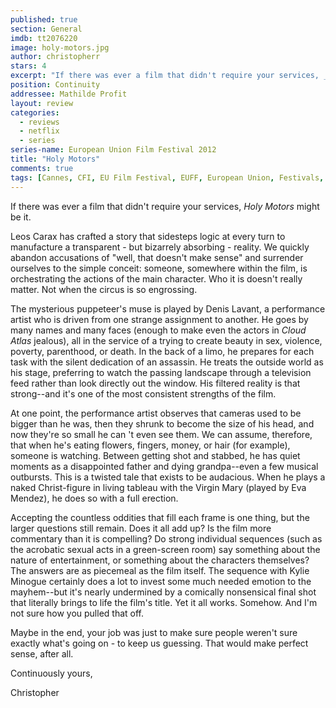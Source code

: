 ```yaml
---
published: true
section: General
imdb: tt2076220
image: holy-motors.jpg
author: christopherr 
stars: 4
excerpt: "If there was ever a film that didn't require your services, _Holy Motors_ might be it."
position: Continuity
addressee: Mathilde Profit
layout: review
categories: 
  - reviews
  - netflix
  - series
series-name: European Union Film Festival 2012
title: "Holy Motors"
comments: true
tags: [Cannes, CFI, EU Film Festival, EUFF, European Union, Festivals, Foreign, France, French, Holy Motors, Leos Caraz]
---
```

If there was ever a film that didn't require your services, _Holy Motors_ might be it.

Leos Carax has crafted a story that sidesteps logic at every turn to manufacture a transparent - but bizarrely absorbing - reality. We quickly abandon accusations of "well, that doesn't make sense" and surrender ourselves to the simple conceit: someone, somewhere within the film, is orchestrating the actions of the main character. Who it is doesn't really matter. Not when the circus is so engrossing.

The mysterious puppeteer's muse is played by Denis Lavant, a performance artist who is driven from one strange assignment to another. He goes by many names and many faces (enough to make even the actors in _Cloud Atlas_ jealous), all in the service of a trying to create beauty in sex, violence, poverty, parenthood, or death. In the back of a limo, he prepares for each task with the silent dedication of an assassin. He treats the outside world as his stage, preferring to watch the passing landscape through a television feed rather than look directly out the window. His filtered reality is that strong--and it's one of the most consistent strengths of the film.

At one point, the performance artist observes that cameras used to be bigger than he was, then they shrunk to become the size of his head, and now they're so small he can 't even see them. We can assume, therefore, that when he's eating flowers, fingers, money, or hair (for example), someone is watching. Between getting shot and stabbed, he has quiet moments as a disappointed father and dying grandpa--even a few musical outbursts. This is a twisted tale that exists to be audacious. When he plays a naked Christ-figure in living tableau with the Virgin Mary (played by Eva Mendez), he does so with a full erection.

Accepting the countless oddities that fill each frame is one thing, but the larger questions still remain. Does it all add up? Is the film more commentary than it is compelling? Do strong individual sequences (such as the acrobatic sexual acts in a green-screen room) say something about the nature of entertainment, or something about the characters themselves? The answers are as piecemeal as the film itself. The sequence with Kylie Minogue certainly does a lot to invest some much needed emotion to the mayhem--but it's nearly undermined by a comically nonsensical final shot that literally brings to life the film's title. Yet it all works. Somehow. And I'm not sure how you pulled that off.

Maybe in the end, your job was just to make sure people weren't sure exactly what's going on - to keep us guessing. That would make perfect sense, after all.

Continuously yours,

Christopher